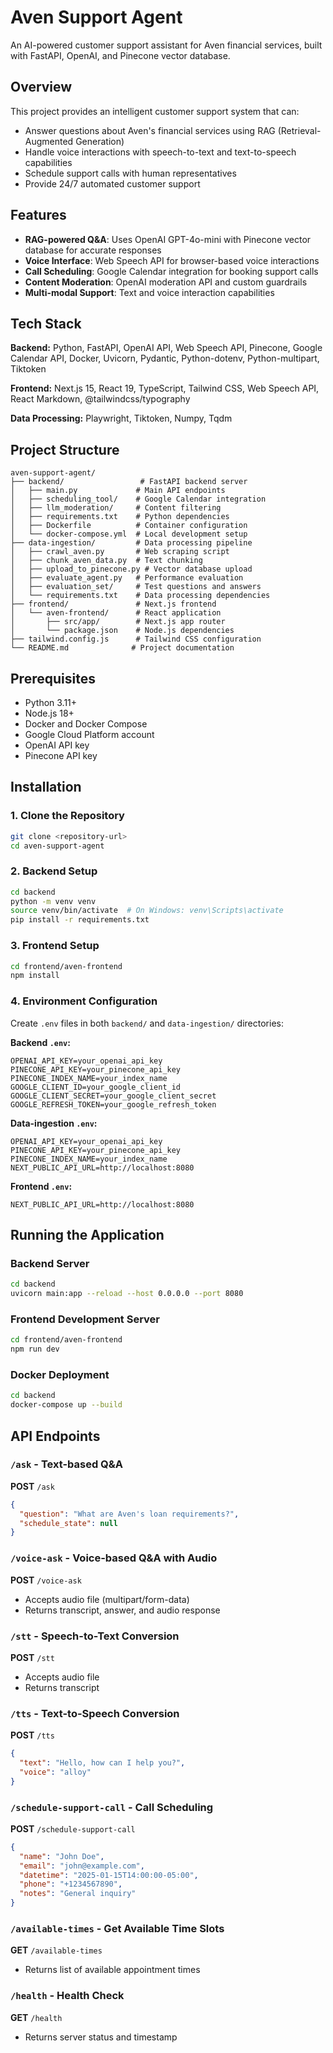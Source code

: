 # Aven Support Agent

An AI-powered customer support assistant for Aven financial services, built with FastAPI, OpenAI, and Pinecone vector database.

## Overview

This project provides an intelligent customer support system that can:
- Answer questions about Aven's financial services using RAG (Retrieval-Augmented Generation)
- Handle voice interactions with speech-to-text and text-to-speech capabilities
- Schedule support calls with human representatives
- Provide 24/7 automated customer support

## Features

- **RAG-powered Q&A**: Uses OpenAI GPT-4o-mini with Pinecone vector database for accurate responses
- **Voice Interface**: Web Speech API for browser-based voice interactions
- **Call Scheduling**: Google Calendar integration for booking support calls
- **Content Moderation**: OpenAI moderation API and custom guardrails
- **Multi-modal Support**: Text and voice interaction capabilities

## Tech Stack

**Backend:** Python, FastAPI, OpenAI API, Web Speech API, Pinecone, Google Calendar API, Docker, Uvicorn, Pydantic, Python-dotenv, Python-multipart, Tiktoken

**Frontend:** Next.js 15, React 19, TypeScript, Tailwind CSS, Web Speech API, React Markdown, @tailwindcss/typography

**Data Processing:** Playwright, Tiktoken, Numpy, Tqdm

## Project Structure

```
aven-support-agent/
├── backend/                 # FastAPI backend server
│   ├── main.py             # Main API endpoints
│   ├── scheduling_tool/    # Google Calendar integration
│   ├── llm_moderation/     # Content filtering
│   ├── requirements.txt    # Python dependencies
│   ├── Dockerfile          # Container configuration
│   └── docker-compose.yml  # Local development setup
├── data-ingestion/         # Data processing pipeline
│   ├── crawl_aven.py       # Web scraping script
│   ├── chunk_aven_data.py  # Text chunking
│   ├── upload_to_pinecone.py # Vector database upload
│   ├── evaluate_agent.py   # Performance evaluation
│   ├── evaluation_set/     # Test questions and answers
│   └── requirements.txt    # Data processing dependencies
├── frontend/               # Next.js frontend
│   └── aven-frontend/      # React application
│       ├── src/app/        # Next.js app router
│       └── package.json    # Node.js dependencies
├── tailwind.config.js      # Tailwind CSS configuration
└── README.md              # Project documentation
```

## Prerequisites

- Python 3.11+
- Node.js 18+
- Docker and Docker Compose
- Google Cloud Platform account
- OpenAI API key
- Pinecone API key

## Installation

### 1. Clone the Repository

```bash
git clone <repository-url>
cd aven-support-agent
```

### 2. Backend Setup

```bash
cd backend
python -m venv venv
source venv/bin/activate  # On Windows: venv\Scripts\activate
pip install -r requirements.txt
```

### 3. Frontend Setup

```bash
cd frontend/aven-frontend
npm install
```

### 4. Environment Configuration

Create `.env` files in both `backend/` and `data-ingestion/` directories:

**Backend `.env`:**
```env
OPENAI_API_KEY=your_openai_api_key
PINECONE_API_KEY=your_pinecone_api_key
PINECONE_INDEX_NAME=your_index_name
GOOGLE_CLIENT_ID=your_google_client_id
GOOGLE_CLIENT_SECRET=your_google_client_secret
GOOGLE_REFRESH_TOKEN=your_google_refresh_token
```

**Data-ingestion `.env`:**
```env
OPENAI_API_KEY=your_openai_api_key
PINECONE_API_KEY=your_pinecone_api_key
PINECONE_INDEX_NAME=your_index_name
NEXT_PUBLIC_API_URL=http://localhost:8080
```

**Frontend `.env`:**
```env
NEXT_PUBLIC_API_URL=http://localhost:8080
```

## Running the Application

### Backend Server

```bash
cd backend
uvicorn main:app --reload --host 0.0.0.0 --port 8080
```

### Frontend Development Server

```bash
cd frontend/aven-frontend
npm run dev
```

### Docker Deployment

```bash
cd backend
docker-compose up --build
```

## API Endpoints

### `/ask` - Text-based Q&A
**POST** `/ask`
```json
{
  "question": "What are Aven's loan requirements?",
  "schedule_state": null
}
```

### `/voice-ask` - Voice-based Q&A with Audio
**POST** `/voice-ask`
- Accepts audio file (multipart/form-data)
- Returns transcript, answer, and audio response

### `/stt` - Speech-to-Text Conversion
**POST** `/stt`
- Accepts audio file
- Returns transcript

### `/tts` - Text-to-Speech Conversion
**POST** `/tts`
```json
{
  "text": "Hello, how can I help you?",
  "voice": "alloy"
}
```

### `/schedule-support-call` - Call Scheduling
**POST** `/schedule-support-call`
```json
{
  "name": "John Doe",
  "email": "john@example.com",
  "datetime": "2025-01-15T14:00:00-05:00",
  "phone": "+1234567890",
  "notes": "General inquiry"
}
```

### `/available-times` - Get Available Time Slots
**GET** `/available-times`
- Returns list of available appointment times

### `/health` - Health Check
**GET** `/health`
- Returns server status and timestamp